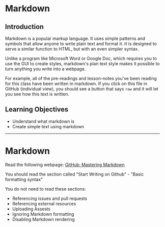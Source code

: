 # Markdown

## Introduction

Markdown is a popular markup language. It uses simple patterns and symbols that allow anyone to write plain text and format it. It is designed to serve a similar function to HTML, but with an even simpler syntax.

Unlike a program like Microsoft Word or Google Doc, which requires you to use the GUI to create styles, markdown's plan text style makes it possible to turn anything you write into a webpage.

For example, all of the pre-readings and lesson-notes you've been reading for this class have been written in markdown. If you click on this file in GitHub (individual view), you should see a button that says `raw` and it will let you see how this text is written.

## Learning Objectives

- Understand what markdown is
- Create simple text using markdown

<hr>

# Markdown

Read the following webpage: [GitHub: Mastering Markdown](https://guides.github.com/features/mastering-markdown/#GitHub-flavored-markdown)

You should read the section called "Start Writing on Github" - "Basic formatting syntax"
    
You do not need to read these sections:
- Referencing issues and pull requests
- Referencing external resources
- Uploading Assests
- Ignoring Markdown formatting
- Disabling Markdown rendering
